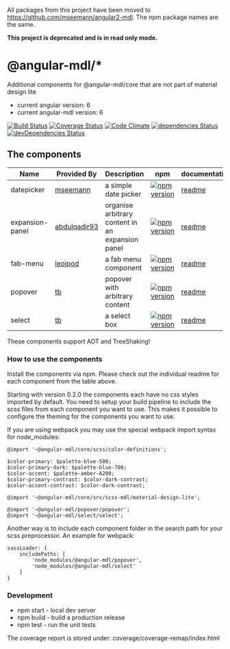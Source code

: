 All packages from this project have been moved to https://github.com/mseemann/angular2-mdl. The npm package names are the same.

**This project is deprecated and is in read only mode.**

# @angular-mdl/*
Additional components for @angular-mdl/core that are not part of material design lite

* current angular version: 6
* current angular-mdl version: 6

[![Build Status](https://travis-ci.org/mseemann/angular2-mdl-ext.svg?branch=master)](https://travis-ci.org/mseemann/angular2-mdl-ext)
[![Coverage Status](https://coveralls.io/repos/github/mseemann/angular2-mdl-ext/badge.svg?branch=master)](https://coveralls.io/github/mseemann/angular2-mdl-ext?branch=master)
[![Code Climate](https://codeclimate.com/github/mseemann/angular2-mdl-ext/badges/gpa.svg)](https://codeclimate.com/github/mseemann/angular2-mdl-ext)
[![dependencies Status](https://david-dm.org/mseemann/angular2-mdl-ext/status.svg)](https://david-dm.org/mseemann/angular2-mdl-ext)
[![devDependencies Status](https://david-dm.org/mseemann/angular2-mdl-ext/dev-status.svg)](https://david-dm.org/mseemann/angular2-mdl-ext?type=dev)

## The components

| Name | Provided By | Description | npm | documentation | status | demo
| --- | --- | --- | --- | --- | --- | --- |
| datepicker | [mseemann](https://github.com/mseemann) | a simple date picker | [![npm version](https://badge.fury.io/js/@angular-mdl%2Fdatepicker.svg)](https://www.npmjs.com/package/@angular-mdl/datepicker)| [readme](https://github.com/mseemann/angular2-mdl-ext/tree/master/src/components/datepicker) | experimental | [demo](http://mseemann.io/angular2-mdl-ext/datepicker)
| expansion-panel | [abdulqadir93](https://github.com/abdulqadir93) | organise arbitrary content in an expansion panel | [![npm version](https://badge.fury.io/js/@angular-mdl%2Fexpansion-panel.svg)](https://www.npmjs.com/package/@angular-mdl/expansion-panel)| [readme](https://github.com/mseemann/angular2-mdl-ext/tree/master/src/components/expansion-panel) | experimental | [demo](http://mseemann.io/angular2-mdl-ext/expansion-panel)
| fab-menu | [leojpod](https://github.com/leojpod) | a fab menu component | [![npm version](https://badge.fury.io/js/@angular-mdl%2Ffab-menu.svg)](https://www.npmjs.com/package/@angular-mdl/fab-menu)| [readme](https://github.com/mseemann/angular2-mdl-ext/tree/master/src/components/fab-menu) | experimental | [demo](http://mseemann.io/angular2-mdl-ext/fab-menu)
| popover | [tb](https://github.com/tb) | popover with arbitrary content | [![npm version](https://badge.fury.io/js/%40angular-mdl%2Fpopover.svg)](https://www.npmjs.com/package/@angular-mdl/popover)| [readme](https://github.com/mseemann/angular2-mdl-ext/tree/master/src/components/popover) | experimental | [demo](http://mseemann.io/angular2-mdl-ext/popover)
| select | [tb](https://github.com/tb) | a select box | [![npm version](https://badge.fury.io/js/%40angular-mdl%2Fselect.svg)](https://www.npmjs.com/package/@angular-mdl/select)| [readme](https://github.com/mseemann/angular2-mdl-ext/tree/master/src/components/select) | experimental | [demo](http://mseemann.io/angular2-mdl-ext/select)


These components support AOT and TreeShaking!

### How to use the components
Install the components via npm. Please check out the individual readme for each component from the table above.

Starting with version 0.2.0 the components each have no css styles imported by default. You need to setup your build pipeline
to include the scss files from each component you want to use. This makes it possible to configure the theming for
the components you want to use.

If you are using webpack you may use the special webpack import syntax for node_modules:

```
@import '~@angular-mdl/core/scss/color-definitions';

$color-primary: $palette-blue-500;
$color-primary-dark: $palette-blue-700;
$color-accent: $palette-amber-A200;
$color-primary-contrast: $color-dark-contrast;
$color-accent-contrast: $color-dark-contrast;

@import '~@angular-mdl/core/src/scss-mdl/material-design-lite';

@import '~@angular-mdl/popover/popover';
@import '~@angular-mdl/select/select';
```

Another way is to include each component folder in the search path for your scss preprocessor. An example for webpack:

```
sassLoader: {
	includePaths: [
		'node_modules/@angular-mdl/popover',
		'node_modules/@angular-mdl/select'
	]
}
```

### Development

* npm start - local dev server
* npm build - build a production release
* npm test - run the unit tests

The coverage report is stored under: coverage/coverage-remap/index.html
